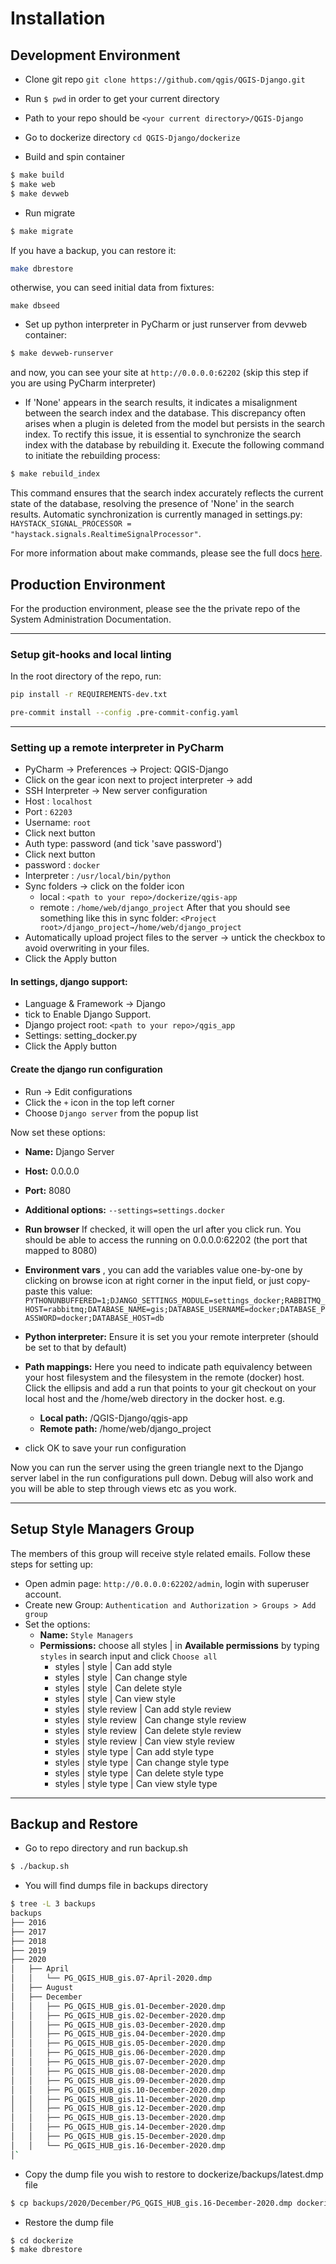 # Installation

## Development Environment

- Clone git repo `git clone https://github.com/qgis/QGIS-Django.git`
- Run `$ pwd` in order to get your current directory
- Path to your repo should be `<your current directory>/QGIS-Django `
- Go to dockerize directory `cd QGIS-Django/dockerize`

- Build and spin container
```bash
$ make build
$ make web
$ make devweb
```

- Run migrate
```bash
$ make migrate
```

If you have a backup, you can restore it:

```bash
make dbrestore
```

otherwise, you can seed initial data from fixtures:
```
make dbseed
```

- Set up python interpreter in PyCharm or just runserver from devweb container:
```bash
$ make devweb-runserver
```
and now, you can see your site at `http://0.0.0.0:62202` (skip this step if you are using PyCharm interpreter)

- If 'None' appears in the search results, it indicates a misalignment between the search index and the database. This discrepancy often arises when a plugin is deleted from the model but persists in the search index. To rectify this issue, it is essential to synchronize the search index with the database by rebuilding it. Execute the following command to initiate the rebuilding process:

```bash
$ make rebuild_index
```
This command ensures that the search index accurately reflects the current state of the database, resolving the presence of 'None' in the search results. Automatic synchronization is currently managed in settings.py: `HAYSTACK_SIGNAL_PROCESSOR = "haystack.signals.RealtimeSignalProcessor"`.

For more information about make commands, please see the full docs [here](./dockerize/README.md).

## Production Environment
For the production environment, please see the the private repo of the System Administration Documentation.

---


### Setup git-hooks and local linting

In the root directory of the repo, run:

```bash
pip install -r REQUIREMENTS-dev.txt

pre-commit install --config .pre-commit-config.yaml
```

---

### Setting up a remote interpreter in PyCharm

- PyCharm -> Preferences -> Project: QGIS-Django
- Click on the gear icon next to project interpreter -> add
- SSH Interpreter -> New server configuration
- Host : `localhost`
- Port : `62203`
- Username: `root`
- Click next button
- Auth type: password (and tick 'save password')
- Click next button
- password : `docker`
- Interpreter : ``/usr/local/bin/python``
- Sync folders -> click on the folder icon
  - local : `<path to your repo>/dockerize/qgis-app`
  - remote : `/home/web/django_project`
  After that you should see something like this in sync folder:
   `<Project root>/django_project→/home/web/django_project`
- Automatically upload project files to the server -> untick the checkbox to avoid overwriting in your files.
- Click the Apply button


#### In settings, django support:

- Language & Framework -> Django
- tick to Enable Django Support.
- Django project root: ``<path to your repo>/qgis_app``
- Settings: setting_docker.py
- Click the Apply button

#### Create the django run configuration

- Run -> Edit configurations
- Click the `+` icon in the top left corner
- Choose ``Django server`` from the popup list

Now set these options:

* **Name:** Django Server
* **Host:** 0.0.0.0
* **Port:** 8080
* **Additional options:** ``--settings=settings.docker``
* **Run browser** If checked, it will open the url after you click run. You should be able to access the running on 0.0.0.0:62202 (the port that mapped to 8080)

* **Environment vars** , you can add the variables value one-by-one by clicking on browse icon at right corner in the input field, or just copy-paste this value:
`PYTHONUNBUFFERED=1;DJANGO_SETTINGS_MODULE=settings_docker;RABBITMQ_HOST=rabbitmq;DATABASE_NAME=gis;DATABASE_USERNAME=docker;DATABASE_PASSWORD=docker;DATABASE_HOST=db`
* **Python interpreter:** Ensure it is set you your remote interpreter (should be
  set to that by default)

* **Path mappings:** Here you need to indicate path equivalency between your host
  filesystem and the filesystem in the remote (docker) host. Click the ellipsis
  and add a run that points to your git checkout on your local host and the
  /home/web directory in the docker host. e.g.
  * **Local path:** <path to your git repo>/QGIS-Django/qgis-app
  * **Remote path:** /home/web/django_project
* click OK to save your run configuration

Now you can run the server using the green triangle next to the Django server
label in the run configurations pull down. Debug will also work and you will be
able to step through views etc as you work.

---
## Setup Style Managers Group

The members of this group will receive style related emails.
Follow these steps for setting up:
- Open admin page: `http://0.0.0.0:62202/admin`, login with superuser account.
- Create new Group: `Authentication and Authorization > Groups > Add group`
- Set the options:
  - **Name:** `Style Managers`
  - **Permissions:**
    choose all styles | in **Available permissions** by typing `styles` in search input and click `Choose all`
    - styles | style | Can add style
    - styles | style | Can change style
    - styles | style | Can delete style
    - styles | style | Can view style
    - styles | style review | Can add style review
    - styles | style review | Can change style review
    - styles | style review | Can delete style review
    - styles | style review | Can view style review
    - styles | style type | Can add style type
    - styles | style type | Can change style type
    - styles | style type | Can delete style type
    - styles | style type | Can view style type

---
## Backup and Restore

- Go to repo directory and run backup.sh
```bash
$ ./backup.sh
```
- You will find dumps file in backups directory
```bash
$ tree -L 3 backups
backups
├── 2016
├── 2017
├── 2018
├── 2019
├── 2020
│   ├── April
│   │   └── PG_QGIS_HUB_gis.07-April-2020.dmp
│   ├── August
│   ├── December
│   │   ├── PG_QGIS_HUB_gis.01-December-2020.dmp
│   │   ├── PG_QGIS_HUB_gis.02-December-2020.dmp
│   │   ├── PG_QGIS_HUB_gis.03-December-2020.dmp
│   │   ├── PG_QGIS_HUB_gis.04-December-2020.dmp
│   │   ├── PG_QGIS_HUB_gis.05-December-2020.dmp
│   │   ├── PG_QGIS_HUB_gis.06-December-2020.dmp
│   │   ├── PG_QGIS_HUB_gis.07-December-2020.dmp
│   │   ├── PG_QGIS_HUB_gis.08-December-2020.dmp
│   │   ├── PG_QGIS_HUB_gis.09-December-2020.dmp
│   │   ├── PG_QGIS_HUB_gis.10-December-2020.dmp
│   │   ├── PG_QGIS_HUB_gis.11-December-2020.dmp
│   │   ├── PG_QGIS_HUB_gis.12-December-2020.dmp
│   │   ├── PG_QGIS_HUB_gis.13-December-2020.dmp
│   │   ├── PG_QGIS_HUB_gis.14-December-2020.dmp
│   │   ├── PG_QGIS_HUB_gis.15-December-2020.dmp
│   │   └── PG_QGIS_HUB_gis.16-December-2020.dmp
│`
```

- Copy the dump file you wish to restore to dockerize/backups/latest.dmp file
```bash
$ cp backups/2020/December/PG_QGIS_HUB_gis.16-December-2020.dmp dockerize/backups/latest.dmp
```

- Restore the dump file
```bash
$ cd dockerize
$ make dbrestore
```

